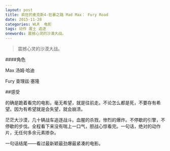 ```yaml
---
layout: post
title: 疯狂的麦克斯4-狂暴之路 Mad Max： Fury Road
date: 2015-11-28
categories: WLR  电影
tags: 动作 废土 追逐
onewords: 震撼心灵的沙漠大战。
---
```

> 震撼心灵的沙漠大战。

####角色

Max 汤姆·哈迪

Fury 查理兹·塞隆  

##感受

的确是跪着看完的电影。毫无希望，就是往前走。不论怎么都是死，不要存有希望。因为有希望就是会失望，就会崩溃。

茫茫大沙漠，几十辆战车追逐战斗。血腥的杀戮，惨烈的爆炸。不停歇的引擎，不停歇的步伐。全程看下来没有喘上一口气，胆战心惊看完。一句话，绝对的动作片，无任何多余元素掺杂。

一句话结尾——看过最新颖最劲爆最紧凑的电影。
